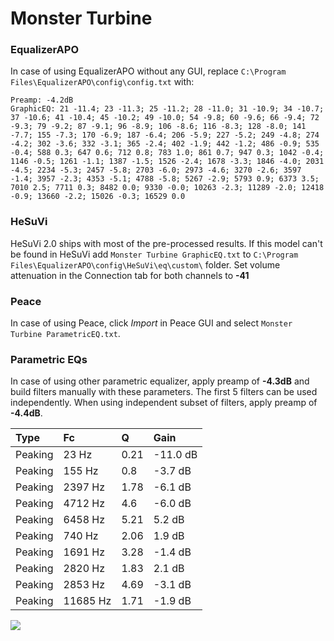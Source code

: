 # Monster Turbine

### EqualizerAPO
In case of using EqualizerAPO without any GUI, replace `C:\Program Files\EqualizerAPO\config\config.txt`
with:
```
Preamp: -4.2dB
GraphicEQ: 21 -11.4; 23 -11.3; 25 -11.2; 28 -11.0; 31 -10.9; 34 -10.7; 37 -10.6; 41 -10.4; 45 -10.2; 49 -10.0; 54 -9.8; 60 -9.6; 66 -9.4; 72 -9.3; 79 -9.2; 87 -9.1; 96 -8.9; 106 -8.6; 116 -8.3; 128 -8.0; 141 -7.7; 155 -7.3; 170 -6.9; 187 -6.4; 206 -5.9; 227 -5.2; 249 -4.8; 274 -4.2; 302 -3.6; 332 -3.1; 365 -2.4; 402 -1.9; 442 -1.2; 486 -0.9; 535 -0.4; 588 0.3; 647 0.6; 712 0.8; 783 1.0; 861 0.7; 947 0.3; 1042 -0.4; 1146 -0.5; 1261 -1.1; 1387 -1.5; 1526 -2.4; 1678 -3.3; 1846 -4.0; 2031 -4.5; 2234 -5.3; 2457 -5.8; 2703 -6.0; 2973 -4.6; 3270 -2.6; 3597 -1.4; 3957 -2.3; 4353 -5.1; 4788 -5.8; 5267 -2.9; 5793 0.9; 6373 3.5; 7010 2.5; 7711 0.3; 8482 0.0; 9330 -0.0; 10263 -2.3; 11289 -2.0; 12418 -0.9; 13660 -2.2; 15026 -0.3; 16529 0.0
```

### HeSuVi
HeSuVi 2.0 ships with most of the pre-processed results. If this model can't be found in HeSuVi add
`Monster Turbine GraphicEQ.txt` to `C:\Program Files\EqualizerAPO\config\HeSuVi\eq\custom\` folder.
Set volume attenuation in the Connection tab for both channels to **-41**

### Peace
In case of using Peace, click *Import* in Peace GUI and select `Monster Turbine ParametricEQ.txt`.

### Parametric EQs
In case of using other parametric equalizer, apply preamp of **-4.3dB** and build filters manually
with these parameters. The first 5 filters can be used independently.
When using independent subset of filters, apply preamp of **-4.4dB**.

| Type    | Fc       |    Q | Gain     |
|:--------|:---------|:-----|:---------|
| Peaking | 23 Hz    | 0.21 | -11.0 dB |
| Peaking | 155 Hz   | 0.8  | -3.7 dB  |
| Peaking | 2397 Hz  | 1.78 | -6.1 dB  |
| Peaking | 4712 Hz  | 4.6  | -6.0 dB  |
| Peaking | 6458 Hz  | 5.21 | 5.2 dB   |
| Peaking | 740 Hz   | 2.06 | 1.9 dB   |
| Peaking | 1691 Hz  | 3.28 | -1.4 dB  |
| Peaking | 2820 Hz  | 1.83 | 2.1 dB   |
| Peaking | 2853 Hz  | 4.69 | -3.1 dB  |
| Peaking | 11685 Hz | 1.71 | -1.9 dB  |

![](https://raw.githubusercontent.com/jaakkopasanen/AutoEq/master/results/innerfidelity/sbaf-serious/Monster%20Turbine/Monster%20Turbine.png)